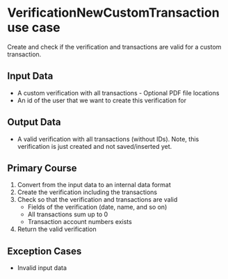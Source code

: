 # VerificationNewCustomTransaction use case

Create and check if the verification and transactions are valid for a custom transaction.

## Input Data

- A custom verification with all transactions - Optional PDF file locations
- An id of the user that we want to create this verification for

## Output Data

- A valid verification with all transactions (without IDs). Note, this verification is just created and not saved/inserted yet.

## Primary Course

1. Convert from the input data to an internal data format
1. Create the verification including the transactions
1. Check so that the verification and transactions are valid
   - Fields of the verification (date, name, and so on)
   - All transactions sum up to 0
   - Transaction account numbers exists
1. Return the valid verification

## Exception Cases

- Invalid input data
